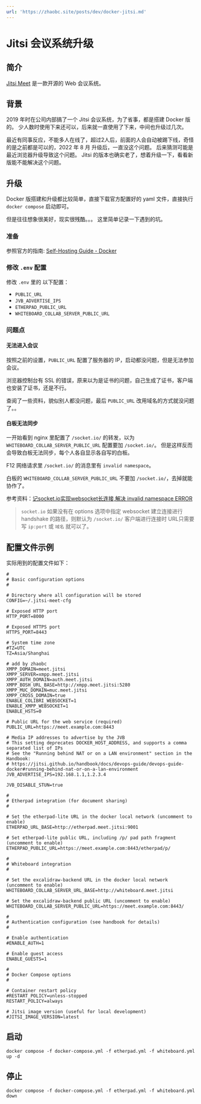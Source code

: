 ```yaml
---
url: 'https://zhaobc.site/posts/dev/docker-jitsi.md'
---
```

# Jitsi 会议系统升级

## 简介

[Jitsi Meet](https://github.com/jitsi/jitsi-meet) 是一款开源的 Web 会议系统。

## 背景

2019 年时在公司内部搞了一个 Jitsi 会议系统，为了省事，都是搭建 Docker 版的。
少人数时使用下来还可以，后来就一直使用了下来，中间也升级过几次。

最近有同事反应，不能多人在线了，超过2人后，前面的人会自动被踢下线，奇怪的是之前都是可以的，2022 年 8 月 升级后，一直没这个问题。
后来猜测可能是最近浏览器升级导致这个问题。
Jitsi 的版本也确实老了，想着升级一下，看看新版能不能解决这个问题。

## 升级

Docker 版搭建和升级都比较简单，直接下载官方配置好的 yaml 文件，直接执行 `docker compose` 启动即可。

但是往往想象很美好，现实很残酷。。。
这里简单记录一下遇到的坑。

### 准备

参照官方的指南: [Self-Hosting Guide - Docker](https://jitsi.github.io/handbook/docs/devops-guide/devops-guide-docker)

### 修改 `.env` 配置

修改 `.env` 里的 以下配置：

* `PUBLIC_URL`
* `JVB_ADVERTISE_IPS`
* `ETHERPAD_PUBLIC_URL`
* `WHITEBOARD_COLLAB_SERVER_PUBLIC_URL`

### 问题点

#### 无法进入会议

按照之前的设置，`PUBLIC_URL` 配置了服务器的 IP，启动都没问题，但是无法参加会议。

浏览器控制台有 SSL 的错误，原来以为是证书的问题，自己生成了证书，客户端也安装了证书，还是不行。

查阅了一些资料，貌似别人都没问题，最后 `PUBLIC_URL` 改用域名的方式就没问题了。。

#### 白板无法同步

一开始看到 nginx 里配置了 `/socket.io/` 的转发，以为 `WHITEBOARD_COLLAB_SERVER_PUBLIC_URL` 配置要加 `/socket.io/`。
但是这样反而会导致白板无法同步，每个人各自显示各自写的白板。

F12 网络请求里 `/socket.io/` 的消息里有 `invalid namespace`。

白板的 `WHITEBOARD_COLLAB_SERVER_PUBLIC_URL` 不要加 `/socket.io/`，去掉就能协作了。

参考资料：[记socket.io实现websocket长连接,解决 invalid namespace ERROR](https://blog.csdn.net/cheendf/article/details/132276345)

> `socket.io` 如果没有在 options 选项中指定 websocket 建立连接进行 handshake 的路径，则默认为 `/socket.io/`
> 客户端进行连接时 URL只需要写 `ip:port` 或 `域名` 就可以了。

## 配置文件示例

实际用到的配置文件如下：

```shell
#
# Basic configuration options
#

# Directory where all configuration will be stored
CONFIG=~/.jitsi-meet-cfg

# Exposed HTTP port
HTTP_PORT=8000

# Exposed HTTPS port
HTTPS_PORT=8443

# System time zone
#TZ=UTC
TZ=Asia/Shanghai

# add by zhaobc
XMPP_DOMAIN=meet.jitsi
XMPP_SERVER=xmpp.meet.jitsi
XMPP_AUTH_DOMAIN=auth.meet.jitsi
XMPP_BOSH_URL_BASE=http://xmpp.meet.jitsi:5280
XMPP_MUC_DOMAIN=muc.meet.jitsi
XMPP_CROSS_DOMAIN=true
ENABLE_COLIBRI_WEBSOCKET=1
ENABLE_XMPP_WEBSOCKET=1
ENABLE_HSTS=0

# Public URL for the web service (required)
PUBLIC_URL=https://meet.example.com:8443

# Media IP addresses to advertise by the JVB
# This setting deprecates DOCKER_HOST_ADDRESS, and supports a comma separated list of IPs
# See the "Running behind NAT or on a LAN environment" section in the Handbook:
# https://jitsi.github.io/handbook/docs/devops-guide/devops-guide-docker#running-behind-nat-or-on-a-lan-environment
JVB_ADVERTISE_IPS=192.168.1.1,1.2.3.4

JVB_DISABLE_STUN=true

#
# Etherpad integration (for document sharing)
#

# Set the etherpad-lite URL in the docker local network (uncomment to enable)
ETHERPAD_URL_BASE=http://etherpad.meet.jitsi:9001

# Set etherpad-lite public URL, including /p/ pad path fragment (uncomment to enable)
ETHERPAD_PUBLIC_URL=https://meet.example.com:8443/etherpad/p/

#
# Whiteboard integration
#

# Set the excalidraw-backend URL in the docker local network (uncomment to enable)
WHITEBOARD_COLLAB_SERVER_URL_BASE=http://whiteboard.meet.jitsi

# Set the excalidraw-backend public URL (uncomment to enable)
WHITEBOARD_COLLAB_SERVER_PUBLIC_URL=https://meet.example.com:8443/

#
# Authentication configuration (see handbook for details)
#

# Enable authentication
#ENABLE_AUTH=1

# Enable guest access
ENABLE_GUESTS=1

#
# Docker Compose options
#

# Container restart policy
#RESTART_POLICY=unless-stopped
RESTART_POLICY=always

# Jitsi image version (useful for local development)
#JITSI_IMAGE_VERSION=latest

```

## 启动

```shell
docker compose -f docker-compose.yml -f etherpad.yml -f whiteboard.yml up -d
```

## 停止

```shell
docker compose -f docker-compose.yml -f etherpad.yml -f whiteboard.yml down
```
